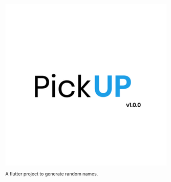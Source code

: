 <p align="center"><img src="android/app/src/main/res/mipmap-hdpi/ic_launcher.png"></p>

A flutter project to generate random names.

